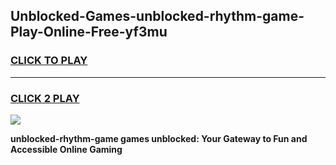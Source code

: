 
## Unblocked-Games-unblocked-rhythm-game-Play-Online-Free-yf3mu
<h3>
<a href="https://premium76.site?title=unblocked-rhythm-game&ref=26A">CLICK TO PLAY</a></h3>
<hr>

<h3>
<a href="https://premium76.site?title=unblocked-rhythm-game&ref=26A">CLICK 2 PLAY</a>
  
</h3>

<a href="https://premium76.site?title=unblocked-rhythm-game&ref=26A"><img src="https://clearcache.store/games.png"></a>


**unblocked-rhythm-game games unblocked: Your Gateway to Fun and Accessible Online Gaming**

